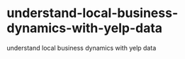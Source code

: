 # understand-local-business-dynamics-with-yelp-data
understand local business dynamics with yelp data
